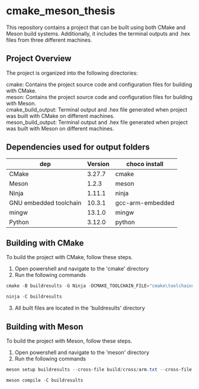 # cmake_meson_thesis
This repository contains a project that can be built using both CMake and Meson build systems. Additionally, it includes the terminal outputs and .hex files from three different machines.

## Project Overview
The project is organized into the following directories:

cmake: Contains the project source code and configuration files for building with CMake.  
meson: Contains the project source code and configuration files for building with Meson.  
cmake_build_output: Terminal output and .hex file generated when project was built with CMake on different machines.   
meson_build_output: Terminal output and .hex file generated when project was built with Meson on different machines.  

## Dependencies used for output folders
| dep | Version | choco install |
| --- | --- | --- |
| CMake                  | 3.27.7 | cmake |
| Meson | 1.2.3 | meson | 
| Ninja                  | 1.11.1 | ninja |
| GNU embedded toolchain | 10.3.1 | gcc-arm-embedded | 
| mingw | 13.1.0 | mingw | 
| Python | 3.12.0 | python |

## Building with CMake
To build the project with CMake, follow these steps.
1. Open powershell and navigate to the 'cmake' directory
2. Run the following commands
```powershell
cmake -B buildresults -G Ninja -DCMAKE_TOOLCHAIN_FILE="cmake\toolchains\cross\STM32F103VBIx.cmake"
```
```powershell
ninja -C buildresults
```
3. All built files are located in the 'buildresults' directory

## Building with Meson
To build the project with Meson, follow these steps.
1. Open powershell and navigate to the 'meson' directory
2. Run the following commands
```powershell
meson setup buildresults --cross-file build/cross/arm.txt --cross-file build/cross/STM32F103VBIx.txt
```
```powershell
meson compile -C buildresults
```

